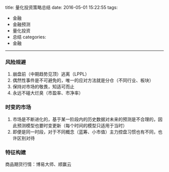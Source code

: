 title: 量化投资策略总结
date: 2016-05-01 15:22:55
tags:
- 金融
- 金融预测
- 量化投资
- 总结
categories:
- 金融
---

### 风险规避

1. 崩盘前（中期趋势见顶）逃离（LPPL）
1. 偶然性事件是不可避免的，唯一的应对方法就是分仓（不同行业、板块）
1. 保持对市场的敬畏，知适可而止
1. 永远不碰大烂臭（市盈率、市净率）

### 时变的市场

1. 市场是不断进化的，基于某一阶段内的历史数据对未来的预测是不合理的，因此预测模型也要时变更新（每个时间的模型只适用于当时）
1. 即便是同一时段，对于不同概念（蓝筹、小市值）主力控盘习惯也有不同，也许区别对待

### 特征构建

商品期货行情：博易大师、顺赢云